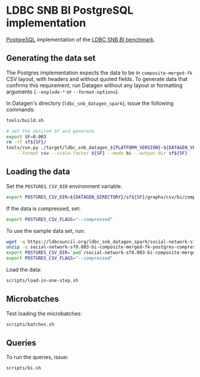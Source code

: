# LDBC SNB BI PostgreSQL implementation

[PostgreSQL](https://www.postgresql.org/) implementation of the [LDBC SNB BI benchmark](https://github.com/ldbc/ldbc_snb_docs).

## Generating the data set

The Postgres implementation expects the data to be in `composite-merged-fk` CSV layout, with headers and without quoted fields.
To generate data that confirms this requirement, run Datagen without any layout or formatting arguments (`--explode-*` or `--format-options`).

In Datagen's directory (`ldbc_snb_datagen_spark`), issue the following commands:

```bash
tools/build.sh

# set the desired SF and generate
export SF=0.003
rm -rf sf${SF}/
tools/run.py ./target/ldbc_snb_datagen_${PLATFORM_VERSION}-${DATAGEN_VERSION}.jar -- \
    --format csv --scale-factor ${SF} --mode bi --output-dir sf${SF}
```

## Loading the data

Set the `POSTGRES_CSV_DIR` environment variable.

```bash
export POSTGRES_CSV_DIR=${DATAGEN_DIRECTORY}/sf${SF}/graphs/csv/bi/composite-merged-fk/
```

If the data is compressed, set:

```bash
export POSTGRES_CSV_FLAGS="--compressed"
```

To use the sample data set, run:

```bash
wget -q https://ldbcouncil.org/ldbc_snb_datagen_spark/social-network-sf0.003-bi-composite-merged-fk-postgres-compressed.zip
unzip -q social-network-sf0.003-bi-composite-merged-fk-postgres-compressed.zip
export POSTGRES_CSV_DIR=`pwd`/social-network-sf0.003-bi-composite-merged-fk-postgres-compressed/graphs/csv/bi/composite-merged-fk/
export POSTGRES_CSV_FLAGS="--compressed"
```

Load the data:

```bash
scripts/load-in-one-step.sh
```

## Microbatches

Test loading the microbatches:

```bash
scripts/batches.sh
```

## Queries

To run the queries, issue:

```bash
scripts/bi.sh
```

